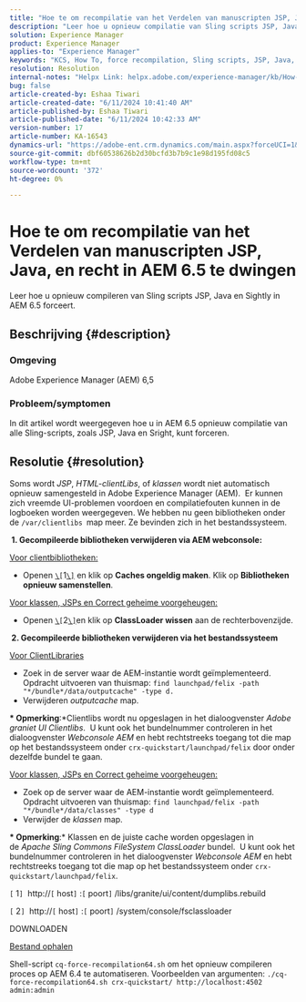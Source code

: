 ```yaml
---
title: "Hoe te om recompilatie van het Verdelen van manuscripten JSP, Java, en recht in AEM 6.5 te dwingen"
description: "Leer hoe u opnieuw compilatie van Sling scripts JSP, Java en Sightly in AEM 6.5 forceert."
solution: Experience Manager
product: Experience Manager
applies-to: "Experience Manager"
keywords: "KCS, How To, force recompilation, Sling scripts, JSP, Java, Sightly, AEM 6.5, Adobe Experience Manager 6.5, Classes"
resolution: Resolution
internal-notes: "Helpx Link: helpx.adobe.com/experience-manager/kb/How-to-force-a-recompilation-of-all-Sling-scripts-jsps-java-sightly-on-AEM-6-4.html"
bug: false
article-created-by: Eshaa Tiwari
article-created-date: "6/11/2024 10:41:40 AM"
article-published-by: Eshaa Tiwari
article-published-date: "6/11/2024 10:42:33 AM"
version-number: 17
article-number: KA-16543
dynamics-url: "https://adobe-ent.crm.dynamics.com/main.aspx?forceUCI=1&pagetype=entityrecord&etn=knowledgearticle&id=e594a028-df27-ef11-840a-6045bd029b18"
source-git-commit: dbf60538626b2d30bcfd3b7b9c1e98d195fd08c5
workflow-type: tm+mt
source-wordcount: '372'
ht-degree: 0%

---
```


# Hoe te om recompilatie van het Verdelen van manuscripten JSP, Java, en recht in AEM 6.5 te dwingen


Leer hoe u opnieuw compileren van Sling scripts JSP, Java en Sightly in AEM 6.5 forceert.

## Beschrijving {#description}


### <b>Omgeving</b>

Adobe Experience Manager (AEM) 6,5

### <b>Probleem/symptomen</b>

In dit artikel wordt weergegeven hoe u in AEM 6.5 opnieuw compilatie van alle Sling-scripts, zoals JSP, Java en Sright, kunt forceren.


## Resolutie {#resolution}


Soms wordt *JSP*, *HTML-clientLibs*, of *klassen* wordt niet automatisch opnieuw samengesteld in Adobe Experience Manager (AEM).  Er kunnen zich vreemde UI-problemen voordoen en compilatiefouten kunnen in de logboeken worden weergegeven. We hebben nu geen bibliotheken onder de `/var/clientlibs `map meer. Ze bevinden zich in het bestandssysteem.

<b> 1. Gecompileerde bibliotheken verwijderen via AEM webconsole:</b>

<u>Voor clientbibliotheken:</u>

- Openen [`\[`](https://libs/granite/ui/content/dumplibs.rebuild.html)1[`\]`](https://libs/granite/ui/content/dumplibs.rebuild.html) en klik op <b>Caches ongeldig maken</b>. Klik op <b>Bibliotheken opnieuw samenstellen</b>.


<u>Voor klassen, JSPs en Correct geheime voorgeheugen:</u>

- Openen [`\[`](https://&lt;host>:&lt;port>/system/console/fsclassloader)2[`\]`](https://&lt;host>:&lt;port>/system/console/fsclassloader)en klik op <b>ClassLoader wissen</b> aan de rechterbovenzijde.


<b> 2. Gecompileerde bibliotheken verwijderen via het bestandssysteem</b>

<u>Voor ClientLibraries</u>

- Zoek in de server waar de AEM-instantie wordt geïmplementeerd. Opdracht uitvoeren van thuismap: `find launchpad/felix -path "*/bundle*/data/outputcache" -type d.`
- Verwijderen *outputcache* map.


<b>* Opmerking</b>:*Clientlibs wordt nu opgeslagen in het dialoogvenster *Adobe graniet UI Clientlibs*.  U kunt ook het bundelnummer controleren in het dialoogvenster *Webconsole AEM* en hebt rechtstreeks toegang tot die map op het bestandssysteem onder `crx-quickstart/launchpad/felix` door onder dezelfde bundel te gaan.

<u>Voor klassen, JSPs en Correct geheime voorgeheugen:</u>

- Zoek op de server waar de AEM-instantie wordt geïmplementeerd. Opdracht uitvoeren van thuismap: `find launchpad/felix -path "*/bundle*/data/classes" -type d`
- Verwijder de *klassen* map.


<b>* Opmerking</b>:* Klassen en de juiste cache worden opgeslagen in de *Apache Sling Commons FileSystem ClassLoader* bundel.  U kunt ook het bundelnummer controleren in het dialoogvenster *Webconsole AEM* en hebt rechtstreeks toegang tot die map op het bestandssysteem onder `crx-quickstart/launchpad/felix`.

`[` 1`]`  http://`[` host`]` :`[` poort`]` /libs/granite/ui/content/dumplibs.rebuild

`[` 2`]`  http://`[` host`]` :`[` poort`]` /system/console/fsclassloader



DOWNLOADEN

[Bestand ophalen](https://helpx.adobe.com/content/dam/help/en/experience-manager/kb/How-to-force-a-recompilation-of-all-Sling-scripts-jsps-java-sightly-on-AEM-6-4/_jcr_content/main-pars/download_section/download-1/cq-force-recompilation64.zip "cq-force-recompilation64.zip")

Shell-script `cq-force-recompilation64.sh` om het opnieuw compileren proces op AEM 6.4 te automatiseren. Voorbeelden van argumenten: `./cq-force-recompilation64.sh crx-quickstart/ http://localhost:4502 admin:admin`
